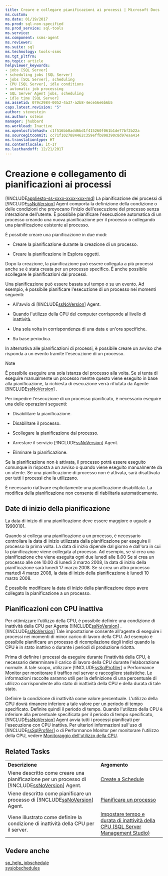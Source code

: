 ```yaml
---
title: Creare e collegare pianificazioni ai processi | Microsoft Docs
ms.custom: 
ms.date: 01/19/2017
ms.prod: sql-non-specified
ms.prod_service: sql-tools
ms.service: 
ms.component: ssms-agent
ms.reviewer: 
ms.suite: sql
ms.technology: tools-ssms
ms.tgt_pltfrm: 
ms.topic: article
helpviewer_keywords:
- jobs [SQL Server]
- scheduling jobs [SQL Server]
- jobs [SQL Server], scheduling
- CPU [SQL Server], idle conditions
- automatic job processing
- SQL Server Agent jobs, scheduling
- idle time [SQL Server]
ms.assetid: 079c2984-0052-4a37-a2b8-4ece56e6b6b5
caps.latest.revision: "5"
author: stevestein
ms.author: sstein
manager: jhubbard
ms.workload: Inactive
ms.openlocfilehash: c1f516bb0add6bd1f415260f061b1de77bf2b22a
ms.sourcegitcommit: cc71f1027884462c359effb898390c8d97eaa414
ms.translationtype: HT
ms.contentlocale: it-IT
ms.lasthandoff: 12/21/2017
---
```

# <a name="create-and-attach-schedules-to-jobs"></a>Creazione e collegamento di pianificazioni ai processi
[!INCLUDE[appliesto-ss-xxxx-xxxx-xxx-md](../../includes/appliesto-ss-xxxx-xxxx-xxx-md.md)] La pianificazione dei processi di [!INCLUDE[ssNoVersion](../../includes/ssnoversion_md.md)] Agent comporta la definizione della condizione o delle condizioni che provocano l'inizio dell'esecuzione del processo senza interazione dell'utente. È possibile pianificare l'esecuzione automatica di un processo creando una nuova pianificazione per il processo o collegando una pianificazione esistente al processo.  
  
È possibile creare una pianificazione in due modi:  
  
-   Creare la pianificazione durante la creazione di un processo.  
  
-   Creare la pianificazione in Esplora oggetti.  
  
Dopo la creazione, la pianificazione può essere collegata a più processi anche se è stata creata per un processo specifico. È anche possibile scollegare le pianificazioni dai processi.  
  
Una pianificazione può essere basata sul tempo o su un evento. Ad esempio, è possibile pianificare l'esecuzione di un processo nei momenti seguenti:  
  
-   All'avvio di [!INCLUDE[ssNoVersion](../../includes/ssnoversion_md.md)] Agent.  
  
-   Quando l'utilizzo della CPU del computer corrisponde al livello di inattività.  
  
-   Una sola volta in corrispondenza di una data e un'ora specifiche.  
  
-   Su base periodica.  
  
In alternativa alle pianificazioni di processi, è possibile creare un avviso che risponda a un evento tramite l'esecuzione di un processo.  
  
> [!NOTE]  
> È possibile eseguire una sola istanza del processo alla volta. Se si tenta di eseguire manualmente un processo mentre questo viene eseguito in base alla pianificazione, la richiesta di esecuzione verrà rifiutata da Agente [!INCLUDE[ssNoVersion](../../includes/ssnoversion_md.md)] .  
  
Per impedire l'esecuzione di un processo pianificato, è necessario eseguire una delle operazioni seguenti:  
  
-   Disabilitare la pianificazione.  
  
-   Disabilitare il processo.  
  
-   Scollegare la pianificazione dal processo.  
  
-   Arrestare il servizio [!INCLUDE[ssNoVersion](../../includes/ssnoversion_md.md)] Agent.  
  
-   Eliminare la pianificazione.  
  
Se la pianificazione non è attivata, il processo potrà essere eseguito comunque in risposta a un avviso o quando viene eseguito manualmente da un utente. Se una pianificazione di processo non è attivata, sarà disattivata per tutti i processi che la utilizzano.  
  
È necessario riattivare esplicitamente una pianificazione disabilitata. La modifica della pianificazione non consente di riabilitarla automaticamente.  
  
## <a name="scheduling-start-dates"></a>Date di inizio della pianificazione  
La data di inizio di una pianificazione deve essere maggiore o uguale a 19900101.  
  
Quando si collega una pianificazione a un processo, è necessario controllare la data di inizio utilizzata dalla pianificazione per eseguire il processo la prima volta. La data di inizio dipende dal giorno e dall'ora in cui la pianificazione viene collegata al processo. Ad esempio, se si crea una pianificazione che viene eseguita ogni due lunedì alle 8.00 Se si crea un processo alle ore 10.00 di lunedì 3 marzo 2008, la data di inizio della pianificazione sarà lunedì 17 marzo 2008. Se si crea un altro processo martedì 4 marzo 2008, la data di inizio della pianificazione è lunedì 10 marzo 2008.  
  
È possibile modificare la data di inizio della pianificazione dopo avere collegato la pianificazione a un processo.  
  
## <a name="cpu-idle-schedules"></a>Pianificazioni con CPU inattiva  
Per ottimizzare l'utilizzo della CPU, è possibile definire una condizione di inattività della CPU per Agente [!INCLUDE[ssNoVersion](../../includes/ssnoversion_md.md)] . [!INCLUDE[ssNoVersion](../../includes/ssnoversion_md.md)] Tale impostazione consente all'agente di eseguire i processi nei momenti di minor carico di lavoro della CPU. Ad esempio è possibile pianificare un processo di ricompilazione degli indici quando la CPU è in stato inattivo o durante i periodi di produzione ridotta.  
  
Prima di definire i processi da eseguire durante l'inattività della CPU, è necessario determinare il carico di lavoro della CPU durante l'elaborazione normale. A tale scopo, utilizzare [!INCLUDE[ssSqlProfiler](../../includes/sssqlprofiler_md.md)] o Performance Monitor per monitorare il traffico nel server e raccogliere statistiche. Le informazioni raccolte saranno utili per la definizione di una percentuale di utilizzo corrispondente allo stato di inattività della CPU e della durata di tale stato.  
  
Definire la condizione di inattività come valore percentuale. L'utilizzo della CPU dovrà rimanere inferiore a tale valore per un periodo di tempo specificato. Definire quindi il periodo di tempo. Quando l'utilizzo della CPU è inferiore alla percentuale specificata per il periodo di tempo specificato, [!INCLUDE[ssNoVersion](../../includes/ssnoversion_md.md)] Agent avvia tutti i processi pianificati per l'esecuzione con CPU inattiva. Per ulteriori informazioni sull'uso di [!INCLUDE[ssSqlProfiler](../../includes/sssqlprofiler_md.md)] o di Performance Monitor per monitorare l'utilizzo della CPU, vedere [Monitoraggio dell'utilizzo della CPU](http://msdn.microsoft.com/en-us/2a02a3b6-07b2-4ad0-8a24-670414d19812).  
  
## <a name="related-tasks"></a>Related Tasks  
  
|||  
|-|-|  
|**Descrizione**|**Argomento**|  
|Viene descritto come creare una pianificazione per un processo di [!INCLUDE[ssNoVersion](../../includes/ssnoversion_md.md)] Agent.|[Create a Schedule](../../ssms/agent/create-a-schedule.md)|  
|Viene descritto come pianificare un processo di [!INCLUDE[ssNoVersion](../../includes/ssnoversion_md.md)] Agent.|[Pianificare un processo](../../ssms/agent/schedule-a-job.md)|  
|Viene illustrato come definire la condizione di inattività della CPU per il server.|[Impostare tempo e durata di inattività della CPU &#40;SQL Server Management Studio&#41;](../../ssms/agent/set-cpu-idle-time-and-duration-sql-server-management-studio.md)|  
  
## <a name="see-also"></a>Vedere anche  
[sp_help_jobschedule](http://msdn.microsoft.com/en-us/2cded902-9272-4667-ac4b-a4f95a9f008e)  
[sysjobschedules](http://msdn.microsoft.com/en-us/ccdafec7-2a9b-4356-bffb-1caa3a12db59)  
  
